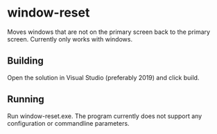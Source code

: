 # window-reset
Moves windows that are not on the primary screen back to the primary screen. Currently only works with windows.

## Building
Open the solution in Visual Studio (preferably 2019) and click build.

## Running
Run window-reset.exe. The program currently does not support any configuration or commandline parameters.
